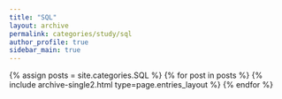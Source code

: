 ```yaml
---
title: "SQL"
layout: archive
permalink: categories/study/sql
author_profile: true
sidebar_main: true
---
```


{% assign posts = site.categories.SQL %}
{% for post in posts %} {% include archive-single2.html type=page.entries_layout %} {% endfor %}